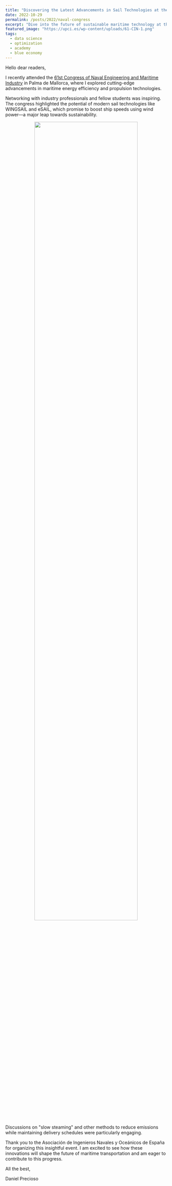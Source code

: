 ```yaml
---
title: "Discovering the Latest Advancements in Sail Technologies at the 61st Congress of Naval Engineering"
date: 2022-10-29
permalink: /posts/2022/naval-congress
excerpt: "Dive into the future of sustainable maritime technology at the 61st Congress of Naval Engineering and Maritime Industry in Palma de Mallorca."
featured_image: "https://upci.es/wp-content/uploads/61-CIN-1.png"
tags:
  - data science
  - optimization
  - academy
  - blue economy
---
```


Hello dear readers,

I recently attended the [61st Congress of Naval Engineering and Maritime Industry](https://61congreso.ingenierosnavales.com/) in Palma de Mallorca, where I explored cutting-edge advancements in maritime energy efficiency and propulsion technologies.

Networking with industry professionals and fellow students was inspiring. The congress highlighted the potential of modern sail technologies like WINGSAIL and eSAIL, which promise to boost ship speeds using wind power—a major leap towards sustainability.

<p align="center"><img src="{{ page.featured_image }}" width="80%"/></p>

Discussions on "slow steaming" and other methods to reduce emissions while maintaining delivery schedules were particularly engaging. 

Thank you to the Asociación de Ingenieros Navales y Oceánicos de España for organizing this insightful event. I am excited to see how these innovations will shape the future of maritime transportation and am eager to contribute to this progress.

All the best,

Daniel Precioso
